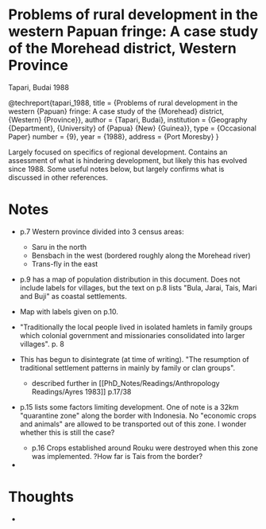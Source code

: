 # Problems of rural development in the western Papuan fringe: A case study of the Morehead district, Western Province
Tapari, Budai 1988

@techreport{tapari_1988,
	title = {Problems of rural development in the western {Papuan} fringe: A case study of the {Morehead} district, {Western} {Province}},
	author = {Tapari, Budai},
	institution = {Geography {Department}, {University} of {Papua} {New} {Guinea}},
	type = {Occasional Paper}
	number = {9},
	year = {1988},
	address = {Port Moresby}
}

Largely focused on specifics of regional development. Contains an assessment of what is hindering development, but likely this has evolved since 1988. Some useful notes below, but largely confirms what is discussed in other references. 
# Notes

- p.7 Western province divided into 3 census areas: 
	- Saru in the north
	- Bensbach in the west (bordered roughly along the Morehead river)
	- Trans-fly in the east

- p.9 has a map of population distribution in this document. Does not include labels for villages, but the text on p.8 lists "Bula, Jarai, Tais, Mari and Buji" as coastal settlements. 
- Map with labels given on p.10.

- "Traditionally the local people lived in isolated hamlets in family groups which colonial government and missionaries consolidated into larger villages". p. 8
- This has begun to disintegrate (at time of writing). "The resumption of traditional settlement patterns in mainly by family or clan groups". 
	- described further in [[PhD_Notes/Readings/Anthropology Readings/Ayres 1983]] p.17/38

- p.15 lists some factors limiting development. One of note is a 32km "quarantine zone" along the border with Indonesia. No "economic crops and animals" are allowed to be transported out of this zone. I wonder whether this is still the case?
	- p.16 Crops established around Rouku were destroyed when this zone was implemented. ?How far is Tais from the border?

- 

# Thoughts

- 
